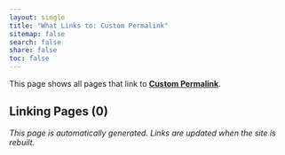 ```yaml
---
layout: single
title: "What Links to: Custom Permalink"
sitemap: false
search: false
share: false
toc: false
---
```


This page shows all pages that link to **[Custom Permalink](/vendor/bundle/ruby/3.1.0/gems/jekyll-sitemap-1.4.0/spec/fixtures/_my_collection/custom_permalink/)**.

## Linking Pages (0)


*This page is automatically generated. Links are updated when the site is rebuilt.*
